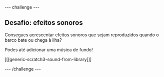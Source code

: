 \--- challenge \---

## Desafio: efeitos sonoros

Consegues acrescentar efeitos sonoros que sejam reproduzidos quando o barco bate ou chega à ilha?

Podes até adicionar uma música de fundo!

[[[generic-scratch3-sound-from-library]]]

\--- /challenge \---
